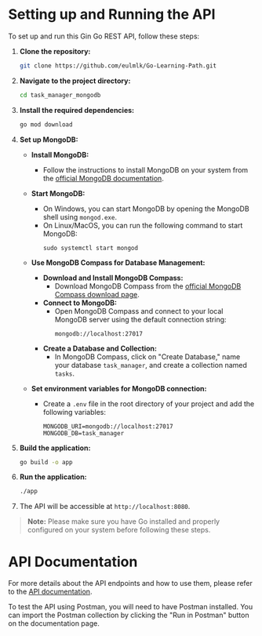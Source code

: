 # Setting up and Running the API

To set up and run this Gin Go REST API, follow these steps:

1. **Clone the repository:**
    ```bash
    git clone https://github.com/eulmlk/Go-Learning-Path.git
    ```

2. **Navigate to the project directory:**
    ```bash
    cd task_manager_mongodb
    ```

3. **Install the required dependencies:**
    ```bash
    go mod download
    ```

4. **Set up MongoDB:**
    - **Install MongoDB:**
      - Follow the instructions to install MongoDB on your system from the [official MongoDB documentation](https://docs.mongodb.com/manual/installation/).

    - **Start MongoDB:**
      - On Windows, you can start MongoDB by opening the MongoDB shell using `mongod.exe`.
      - On Linux/MacOS, you can run the following command to start MongoDB:
        ```
        sudo systemctl start mongod
        ```

    - **Use MongoDB Compass for Database Management:**
      - **Download and Install MongoDB Compass:**
        - Download MongoDB Compass from the [official MongoDB Compass download page](https://www.mongodb.com/try/download/compass).
      - **Connect to MongoDB:**
        - Open MongoDB Compass and connect to your local MongoDB server using the default connection string:
          ```
          mongodb://localhost:27017
          ```
      - **Create a Database and Collection:**
        - In MongoDB Compass, click on "Create Database," name your database `task_manager`, and create a collection named `tasks`.

    - **Set environment variables for MongoDB connection:**
      - Create a `.env` file in the root directory of your project and add the following variables:
        ```
        MONGODB_URI=mongodb://localhost:27017
        MONGODB_DB=task_manager
        ```

5. **Build the application:**
    ```bash
    go build -o app
    ```

6. **Run the application:**
    ```bash
    ./app
    ```

7. The API will be accessible at `http://localhost:8080`.

> **Note:** Please make sure you have Go installed and properly configured on your system before following these steps.

# API Documentation

For more details about the API endpoints and how to use them, please refer to the [API documentation](https://documenter.getpostman.com/view/33183582/2sA3rxpsfh).

To test the API using Postman, you will need to have Postman installed. You can import the Postman collection by clicking the "Run in Postman" button on the documentation page.